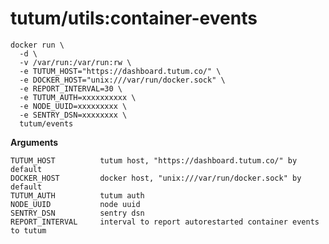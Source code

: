 tutum/utils:container-events
============================
   
    docker run \
      -d \
      -v /var/run:/var/run:rw \
      -e TUTUM_HOST="https://dashboard.tutum.co/" \
      -e DOCKER_HOST="unix:///var/run/docker.sock" \
      -e REPORT_INTERVAL=30 \
      -e TUTUM_AUTH=xxxxxxxxxx \
      -e NODE_UUID=xxxxxxxxx \
      -e SENTRY_DSN=xxxxxxxx \
      tutum/events


**Arguments**

    TUTUM_HOST          tutum host, "https://dashboard.tutum.co/" by default
    DOCKER_HOST         docker host, "unix:///var/run/docker.sock" by default
    TUTUM_AUTH          tutum auth
    NODE_UUID           node uuid
    SENTRY_DSN          sentry dsn
    REPORT_INTERVAL     interval to report autorestarted container events to tutum
